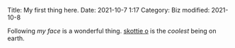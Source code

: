 Title: My first thing here.
Date: 2021-10-7 1:17
Category: Biz
modified: 2021-10-8


Following *my face* is a wonderful thing.
[skottie o](https://google.com/) is the _coolest_ being on earth.
